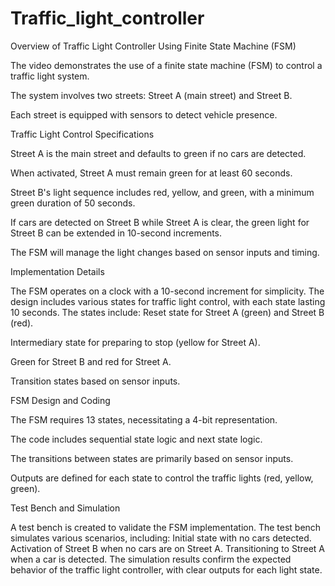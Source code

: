 # Traffic_light_controller
Overview of Traffic Light Controller Using Finite State Machine (FSM)

The video demonstrates the use of a finite state machine (FSM) to control a traffic light system.

The system involves two streets: Street A (main street) and Street B.

Each street is equipped with sensors to detect vehicle presence.

Traffic Light Control Specifications

Street A is the main street and defaults to green if no cars are detected.

When activated, Street A must remain green for at least 60 seconds.

Street B's light sequence includes red, yellow, and green, with a minimum green duration of 50 seconds.

If cars are detected on Street B while Street A is clear, the green light for Street B can be extended in 10-second increments.

The FSM will manage the light changes based on sensor inputs and timing.

Implementation Details

The FSM operates on a clock with a 10-second increment for simplicity.
The design includes various states for traffic light control, with each state lasting 10 seconds.
The states include:
Reset state for Street A (green) and Street B (red).

Intermediary state for preparing to stop (yellow for Street A).

Green for Street B and red for Street A.

Transition states based on sensor inputs.

FSM Design and Coding

The FSM requires 13 states, necessitating a 4-bit representation.

The code includes sequential state logic and next state logic.

The transitions between states are primarily based on sensor inputs.

Outputs are defined for each state to control the traffic lights (red, yellow, green).

Test Bench and Simulation

A test bench is created to validate the FSM implementation.
The test bench simulates various scenarios, including:
Initial state with no cars detected.
Activation of Street B when no cars are on Street A.
Transitioning to Street A when a car is detected.
The simulation results confirm the expected behavior of the traffic light controller, with clear outputs for each light state.
